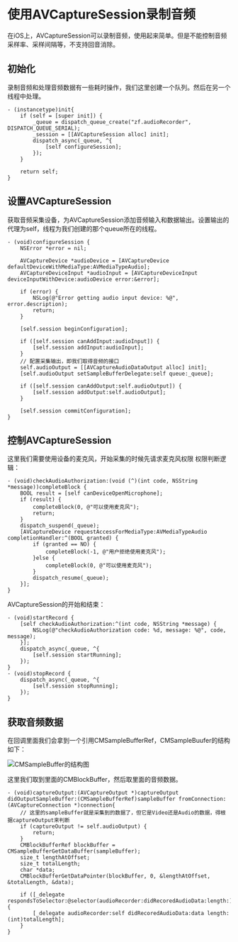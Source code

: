 # 使用AVCaptureSession录制音频
在iOS上，AVCaptureSession可以录制音频，使用起来简单。但是不能控制音频采样率、采样间隔等，不支持回音消除。

## 初始化
录制音频和处理音频数据有一些耗时操作，我们这里创建一个队列。然后在另一个线程中处理。
```
- (instancetype)init{
    if (self = [super init]) {
        _queue = dispatch_queue_create("zf.audioRecorder", DISPATCH_QUEUE_SERIAL);
        _session = [[AVCaptureSession alloc] init];
        dispatch_async(_queue, ^{
            [self configureSession];
        });
    }
    
    return self;
}
```
## 设置AVCaptureSession
获取音频采集设备，为AVCaptureSession添加音频输入和数据输出。设置输出的代理为self，线程为我们创建的那个queue所在的线程。
```
- (void)configureSession {
    NSError *error = nil;
    
    AVCaptureDevice *audioDevice = [AVCaptureDevice defaultDeviceWithMediaType:AVMediaTypeAudio];
    AVCaptureDeviceInput *audioInput = [AVCaptureDeviceInput deviceInputWithDevice:audioDevice error:&error];
    
    if (error) {
        NSLog(@"Error getting audio input device: %@", error.description);
        return;
    }
    
    [self.session beginConfiguration];
    
    if ([self.session canAddInput:audioInput]) {
        [self.session addInput:audioInput];
    }
    // 配置采集输出，即我们取得音频的接口
    self.audioOutput = [[AVCaptureAudioDataOutput alloc] init];
    [self.audioOutput setSampleBufferDelegate:self queue:_queue];
    
    if ([self.session canAddOutput:self.audioOutput]) {
        [self.session addOutput:self.audioOutput];
    }
    
    [self.session commitConfiguration];
}
```
## 控制AVCaptureSession
这里我们需要使用设备的麦克风，开始采集的时候先请求麦克风权限
权限判断逻辑：
```
- (void)checkAudioAuthorization:(void (^)(int code, NSString *message))completeBlock {
    BOOL result = [self canDeviceOpenMicrophone];
    if (result) {
        completeBlock(0, @"可以使用麦克风");
        return;
    }
    dispatch_suspend(_queue);
    [AVCaptureDevice requestAccessForMediaType:AVMediaTypeAudio completionHandler:^(BOOL granted) {
        if (granted == NO) {
            completeBlock(-1, @"用户拒绝使用麦克风");
        }else {
            completeBlock(0, @"可以使用麦克风");
        }
        dispatch_resume(_queue);
    }];
}
```
AVCaptureSession的开始和结束：
```
- (void)startRecord {
    [self checkAudioAuthorization:^(int code, NSString *message) {
        NSLog(@"checkAudioAuthorization code: %d, message: %@", code, message);
    }];
    dispatch_async(_queue, ^{
        [self.session startRunning];
    });
}
- (void)stopRecord {
    dispatch_async(_queue, ^{
        [self.session stopRunning];
    });
}
```
## 获取音频数据
在回调里面我们会拿到一个引用CMSampleBufferRef，CMSampleBuufer的结构如下：

![CMSampleBuffer的结构图](https://upload-images.jianshu.io/upload_images/3277096-d4c9d1c5cfd2bd69.png?imageMogr2/auto-orient/strip|imageView2/2/w/620)

这里我们取到里面的CMBlockBuffer，然后取里面的音频数据。
```
- (void)captureOutput:(AVCaptureOutput *)captureOutput didOutputSampleBuffer:(CMSampleBufferRef)sampleBuffer fromConnection:(AVCaptureConnection *)connection{
    // 这里的sampleBuffer就是采集到的数据了，但它是Video还是Audio的数据，得根据captureOutput来判断
    if (captureOutput != self.audioOutput) {
        return;
    }
    CMBlockBufferRef blockBuffer = CMSampleBufferGetDataBuffer(sampleBuffer);
    size_t lengthAtOffset;
    size_t totalLength;
    char *data;
    CMBlockBufferGetDataPointer(blockBuffer, 0, &lengthAtOffset, &totalLength, &data);

    if ([_delegate respondsToSelector:@selector(audioRecorder:didRecoredAudioData:length:)]) {
        [_delegate audioRecorder:self didRecoredAudioData:data length:(int)totalLength];
    }
}
```
